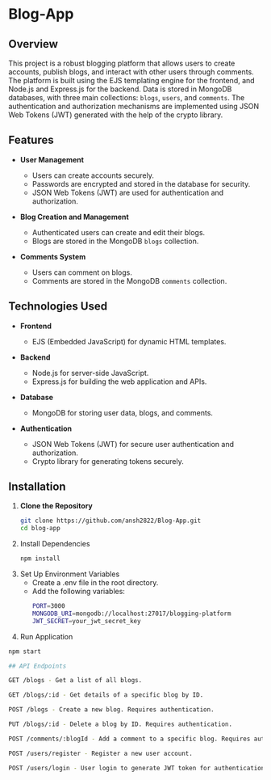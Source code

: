 # Blog-App

## Overview

This project is a robust blogging platform that allows users to create accounts, publish blogs, and interact with other users through comments. The platform is built using the EJS templating engine for the frontend, and Node.js and Express.js for the backend. Data is stored in MongoDB databases, with three main collections: `blogs`, `users`, and `comments`. The authentication and authorization mechanisms are implemented using JSON Web Tokens (JWT) generated with the help of the crypto library.

## Features

- **User Management**
  - Users can create accounts securely.
  - Passwords are encrypted and stored in the database for security.
  - JSON Web Tokens (JWT) are used for authentication and authorization.

- **Blog Creation and Management**
  - Authenticated users can create and edit their blogs.
  - Blogs are stored in the MongoDB `blogs` collection.

- **Comments System**
  - Users can comment on blogs.
  - Comments are stored in the MongoDB `comments` collection.

## Technologies Used

- **Frontend**
  - EJS (Embedded JavaScript) for dynamic HTML templates.

- **Backend**
  - Node.js for server-side JavaScript.
  - Express.js for building the web application and APIs.

- **Database**
  - MongoDB for storing user data, blogs, and comments.

- **Authentication**
  - JSON Web Tokens (JWT) for secure user authentication and authorization.
  - Crypto library for generating tokens securely.

## Installation

1. **Clone the Repository**
   ```bash
   git clone https://github.com/ansh2822/Blog-App.git
   cd blog-app
   
2. Install Dependencies
   ```bash
   npm install

3. Set Up Environment Variables
   - Create a .env file in the root directory.
   - Add the following variables:
     ```bash
     PORT=3000
     MONGODB_URI=mongodb://localhost:27017/blogging-platform
     JWT_SECRET=your_jwt_secret_key

4. Run Application
  ```bash
  npm start

## API Endpoints

GET /blogs - Get a list of all blogs.

GET /blogs/:id - Get details of a specific blog by ID.

POST /blogs - Create a new blog. Requires authentication.

PUT /blogs/:id - Delete a blog by ID. Requires authentication.

POST /comments/:blogId - Add a comment to a specific blog. Requires authentication.

POST /users/register - Register a new user account.

POST /users/login - User login to generate JWT token for authentication.
